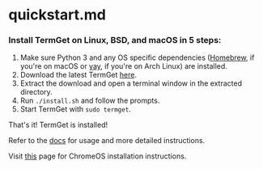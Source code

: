 # quickstart.md

### Install TermGet on Linux, BSD, and macOS in 5 steps:

 1. Make sure Python 3 and any OS specific dependencies ([Homebrew](https://brew.sh), if you're on macOS or [yay](https://aur.archlinux.org/packages/yay), if you're on Arch Linux) are installed.
 2. Download the latest TermGet [here](https://github.com/termget/termget/releases/latest).
 3. Extract the download and open a terminal window in the extracted directory.
 4. Run `./install.sh` and follow the prompts.
 5. Start TermGet with `sudo termget`.

That's it! TermGet is installed!

Refer to the [docs](/docs/install.html) for usage and more detailed instructions.

Visit [this](/docs/install-chrome.html) page for ChromeOS installation instructions.
